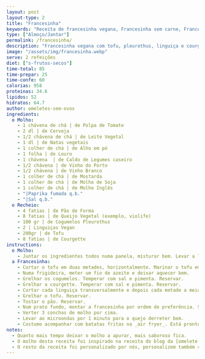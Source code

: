 ```yaml
---
layout: post
layout-type: 2
title: "Francesinha"
keywords: "Receita de francesinha vegana, Francesinha sem carne, Francesinha com tofu e cogumelos, Como fazer francesinha vegana, Molho de francesinha caseiro, Francesinha vegan, Francesinha vegana, Molho de francesinha, Francesinha sem carne, Francesinha com tofu, Prato tradicional vegano, Receita completa de francesinha vegana com tofu e cogumelos, Como preparar molho de francesinha caseiro sem carne, Francesinha vegana com linguiça e queijo vegetal, Prato principal vegano inspirado na culinária portuguesa, Receita de francesinha vegana com batatas fritas na air fryer, Francesinha fácil e saborosa para o jantar, Molho de francesinha com cerveja, vinho do Porto e especiarias, Tofu marinado em pratos veganos, Cogumelos pleurothus em receitas tradicionais, Linguiça vegana grelhada, Queijo vegetal derretido, Pão de forma em receitas portuguesas Molho cremoso sem carne, Francesinha económica e vegana, Culinária portuguesa adaptada para veganos, Batatas fritas saudáveis na air fryer, Receita rica em sabor e textura"
type: ["Almoço/Jantar"]
permalink: /francesinha/
description: "Francesinha vegana com tofu, pleurothus, linguiça e courgette, regada com um molho delicioso"
image: "/assets/img/francesinha.webp"
serve: 2 refeições
diet: ["s-frutos-secos"]
time-total: 85
time-prepar: 25
time-confe: 60
calorias: 958
proteinas: 34.6
lipidos: 52
hidratos: 64.7
author: omeletes-sem-ovos
ingredients: 
  o Molho:
    - 1 chávena de chá | de Polpa de Tomate
    - 2 dl | de Cerveja
    - 1/2 chávena de chá | de Leite Vegetal
    - 1 dl | de Natas vegetais
    - 1 colher de chá | de Alho em pó
    - 1 folha | de Louro 
    - 1 chávena  | de Caldo de Legumes caseiro
    - 1/2 chávena | de Vinho do Porto
    - 1/2 chávena | de Vinho Branco 
    - 1 colher de chá | de Mostarda
    - 1 colher de chá | de Molho de Soja
    - 1 colher de chá | de Molho Inglês
    - "|Paprika fumada q.b."
    - "|Sal q.b."
  o Recheio:
    - 4 fatias | de Pão de Forma
    - 8 fatias | de Queijo Vegetal (exemplo, violife)
    - 100 gr | de Cogumelos Pleurothus
    - 2 | Linguiças Vegan
    - 200gr | de Tofu
    - 8 fatias | de Courgette
instructions:
  o Molho:
    - Juntar os ingredientes todos numa panela, misturar bem. Levar a lume e deixar apurar bem durante, pelo menos, 1 hora (se tiver tempo, se não tiver pode ser menos tempo). 
  a Francesinha:
    - Cortar o tofu em duas metades, horizontalmente. Marinar o tofu em molho de soja, alho em pó, sriracha e limão.
    - Numa frigideira, meter um fio de azeite e deixar aquecer bem. 
    - Grelhar os cogumelos. Temperar com sal e pimenta. Reservar.
    - Grelhar a courgette. Temperar com sal e pimenta. Reservar.
    - Cortar cada linguiça transversalmente e depois cada metade a meio. Grelhar até ficar tostado. Reservar.
    - Grelhar o tofu. Reservar.
    - Tostar o pão. Reservar.
    - Num prato fundo, montar a francesinha por ordem de preferência. Sugestão - 1 fatia de pão, 4 fatias de courgette, 1 porção do tofu, 4 fatias de linguiça, metade dos pleurothus, 1 fatia de pão. Finalizar com 4 fatias de queijo por cima da francesinha.
    - Verter 3 conchas de molho por cima.
    - Levar ao microondas por 1 minuto para o quejo derreter bem.
    - Costumo acompanhar com batatas fritas na _air fryer_. Está pronto a servir. 
notes: 
  - Quanto mais tempo deixar o molho a apurar, mais saboroso fica.
  - O molho desta receita foi inspirado na receita do blog da [omelete sem ovos](https://www.exemplo.com).
  - O resto da receita foi personalizado por nós, personalizem também com ingredientes que mais gostem.
---
```

